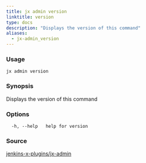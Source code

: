 ```yaml
---
title: jx admin version
linktitle: version
type: docs
description: "Displays the version of this command"
aliases:
  - jx-admin_version
---
```


### Usage

```
jx admin version
```

### Synopsis

Displays the version of this command

### Options

```
  -h, --help   help for version
```

### Source

[jenkins-x-plugins/jx-admin](https://github.com/jenkins-x-plugins/jx-admin)
